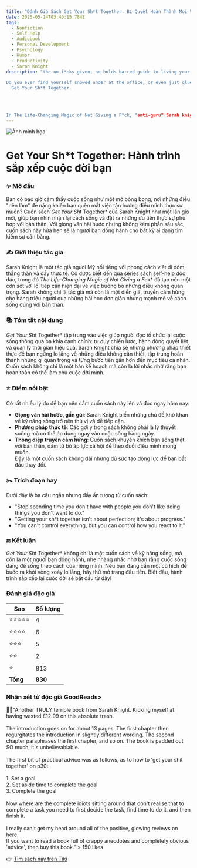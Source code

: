 ```yaml
---
title: "Đánh Giá Sách Get Your Sh*t Together: Bí Quyết Hoàn Thành Mọi Việc Và Sống Theo Ý Muốn"
date: 2025-05-14T03:40:15.784Z
tags:
  - Nonfiction
  - Self Help
  - Audiobook
  - Personal Development
  - Psychology
  - Humor
  - Productivity
  - Sarah Knight
description: "the no-f*cks-given, no-holds-barred guide to living your best life
  
Do you ever find yourself snowed under at the office, or even just glued to the couch, when you really want to leave on time (for once), get to the gym (at last), and finally start that fun project you're always putting off?You've really got to 
  Get Your Sh*t Together.

  
    
  
In The Life-Changing Magic of Not Giving a F*ck, "anti-guru" Sarah knight liberated you from shame, guilt, and obligations. But what about all the sh*t you do give a f*ck about-like your career, health, relationships, and bank account?Now, Sarah's back with more hilarious advice to make life easier and better. Whether your dream is to quit your day job and buy a food truck, pay off your debt, or just spend more time with your cat, Sarah cuts through the bullsh*t cycle of self-sabotage to show you how to be happy.You'll learn:Three simple tools for getting (and keeping) your sh*t togetherThe Power of Negative ThinkingHow to balance work and fun-and save money while you're at itWays to manage anxietyAnd tons of other awesome sh*t!Soon you'll be setting real goals, crushing them, and getting out the door for happy hour-every damn day.Praise for Sarah Knight"Genius." - Cosmopolitan"Self-help to swear by." - The Boston Globe"Hilarious [and] truly practical." - Booklist"
---
```


![Ảnh minh họa](https://images-na.ssl-images-amazon.com/images/S/compressed.photo.goodreads.com/books/1482921846i/31111142.jpg) 

# Get Your Sh*t Together: Hành trình sắp xếp cuộc đời bạn

### ✨ Mở đầu
Bạn có bao giờ cảm thấy cuộc sống như một mớ bòng bong, nơi những điều "nên làm" đè nặng khiến bạn quên mất việc tận hưởng điều mình thực sự muốn? Cuốn sách *Get Your Sh*t Together* của Sarah Knight như một làn gió mới, giúp bạn nhìn nhận lại cách sống và đặt ra những ưu tiên thực sự phù hợp với bản thân. Với giọng văn hài hước nhưng không kém phần sâu sắc, cuốn sách này hứa hẹn sẽ là người bạn đồng hành cho bất kỳ ai đang tìm kiếm sự cân bằng.

### ✍️ Giới thiệu tác giả
Sarah Knight là một tác giả người Mỹ nổi tiếng với phong cách viết dí dỏm, thẳng thắn và đầy thực tế. Cô được biết đến qua series sách self-help độc đáo, trong đó *The Life-Changing Magic of Not Giving a F*ck* đã tạo nên một cơn sốt với lối tiếp cận hiện đại về việc buông bỏ những điều không quan trọng. Sarah không chỉ là tác giả mà còn là một diễn giả, truyền cảm hứng cho hàng triệu người qua những bài học đơn giản nhưng mạnh mẽ về cách sống đúng với bản thân.

### 📚 Tóm tắt nội dung
*Get Your Sh*t Together* tập trung vào việc giúp người đọc tổ chức lại cuộc sống thông qua ba khía cạnh chính: tư duy chiến lược, hành động quyết liệt và quản lý thời gian hiệu quả. Sarah Knight chia sẻ những phương pháp thiết thực để bạn ngừng lo lắng về những điều không cần thiết, tập trung hoàn thành những gì quan trọng và từng bước tiến gần hơn đến mục tiêu cá nhân. Cuốn sách không chỉ là một bản kế hoạch mà còn là lời nhắc nhở rằng bạn hoàn toàn có thể làm chủ cuộc đời mình.

### ⭐ Điểm nổi bật
Có rất nhiều lý do để bạn nên cầm cuốn sách này lên và đọc ngay hôm nay:  
- **Giọng văn hài hước, gần gũi**: Sarah Knight biến những chủ đề khô khan về kỹ năng sống trở nên thú vị và dễ tiếp cận.  
- **Phương pháp thực tế**: Các gợi ý trong sách không phải là lý thuyết suông mà có thể áp dụng ngay vào cuộc sống hàng ngày.  
- **Thông điệp truyền cảm hứng**: Cuốn sách khuyến khích bạn sống thật với bản thân, dám từ bỏ áp lực xã hội để theo đuổi điều mình mong muốn.  
Đây là một cuốn sách không dài nhưng đủ sức tạo động lực để bạn bắt đầu thay đổi.

### ✂️ Trích đoạn hay
Dưới đây là ba câu ngắn nhưng đầy ấn tượng từ cuốn sách:  
- "Stop spending time you don't have with people you don't like doing things you don't want to do."  
- "Getting your sh*t together isn't about perfection; it's about progress."  
- "You can't control everything, but you can control how you react to it."

### 🔚 Kết luận
*Get Your Sh*t Together* không chỉ là một cuốn sách về kỹ năng sống, mà còn là một người bạn đồng hành, nhẹ nhàng nhắc nhở bạn rằng cuộc sống đáng để sống theo cách của riêng mình. Nếu bạn đang cần một cú hích để bước ra khỏi vòng xoáy lo lắng, hãy thử mở trang đầu tiên. Biết đâu, hành trình sắp xếp lại cuộc đời sẽ bắt đầu từ đây!


### Đánh giá độc giả

| Sao    | Số lượng |
|--------|----------|
| ⭐⭐⭐⭐⭐ | 4 |
| ⭐⭐⭐⭐ | 6 |
| ⭐⭐⭐ | 5 |
| ⭐⭐ | 2 |
| ⭐ | 813 |
| **Tổng** | **830** |


 ### Nhận xét từ độc giả GoodReads> 


💬💬"Another TRULY terrible book from Sarah Knight. Kicking myself at having wasted £12.99 on this absolute trash. <br><br>The introduction goes on for about 13 pages. The first chapter then regurgitates the introduction in slightly different wording. The second chapter paraphrases the first chapter, and so on. The book is padded out SO much, it's unbelievablable. <br><br>The first bit of practical advice was as follows, as to how to 'get your shit together' on p30:<br><br>1. Set a goal<br>2. Set aside time to complete the goal<br>3. Complete the goal<br><br>Now where are the complete idiots sitting around that don't realise that to complete a task you need to first decide the task, find time to do it, and then finish it.<br><br>I really can't get my head around all of the positive, glowing reviews on here.<br>If you want to read a book full of crappy anecdotes and completely obvious 'advice', then buy this book." > 150 likes

👉 [Tìm sách này trên Tiki](https://tiki.vn/search?q=S%E1%BB%91%20%C4%90%E1%BB%8F)
